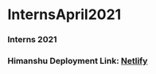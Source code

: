 # InternsApril2021
### Interns 2021
### Himanshu Deployment Link: [ Netlify ](https://flamboyant-payne-5cd134.netlify.app/#Skills)
